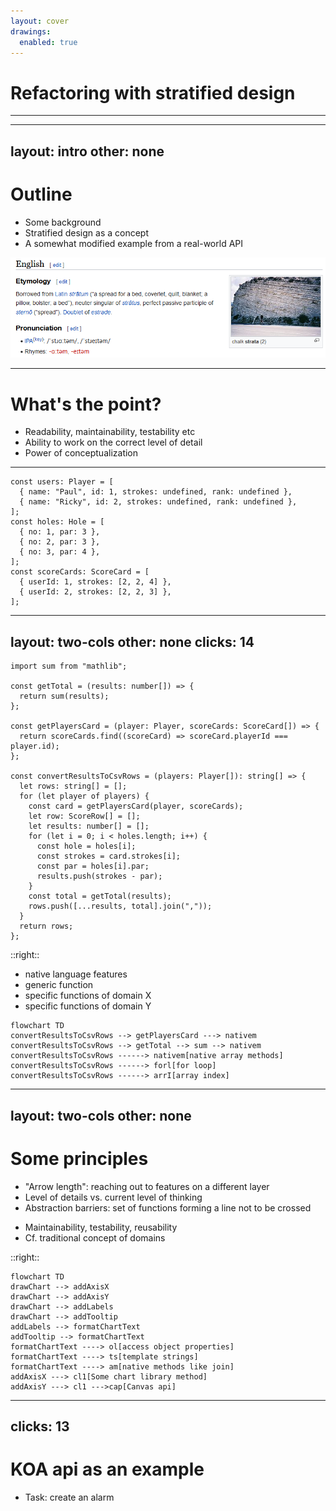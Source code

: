 ```yaml
---
layout: cover
drawings:
  enabled: true
---
```


# Refactoring with stratified design

<!-- 

Hi there, so, my talk is not about the cool new frameworks out there, but about 
something mysterious called Stratifies design.

And there's another word - refactoring.... Ideally, you would want to talk about designing and
how you start a new project with a perfect design, a perfectly clear way to think
about code and structure, but we all know how it is in the real world: 
rather than writing new code on a clean sheet we end up reading old code.

And old code tends to be messy. And tedious to understand. And you are trying
to just fix this small bug in the way the user sees the train ticket prices 
rendered on the screen...

Stratified design is a tool that could possibly help with this tedious everyday task.

-->

---

---
layout: intro
other: none
---

# Outline

<v-clicks>

- Some background
- Stratified design as a concept
- A somewhat modified example from a real-world API 

</v-clicks>

<!--

So, just to quickly sum up the journey I'm trying to take you guys onto:

- First, a bit of background: why is this a thing
- Then let's define the terms and de-mystify the word stratified
- And after that's out of the way let's look at an example


-->

<v-click>

![stratum is latin](/wikipedia_ss.png)

</v-click>

<!-- 

Stratified is a past participle form of an English verb which comes from ... surprise, surprise..
a Latin noun, stratum,  meaning.. well, basically, something layered, in today's speech. You would, of course,
recognize other derivatives such as stratosphere etc.

So we are going to talk about layers and look at code the same way ew can look that rock there
showing different layers of chalk. Which is probably a good comparison to a lot of my own code, at least. chalk.

-->

---

# What's the point?

<v-clicks>

- Readability, maintainability, testability etc
- Ability to work on the correct level of detail
- Power of conceptualization

</v-clicks>

<!-- 

Why would we want to follow a pattern, something like stratified design when writing our code?

Well, of course, there are these three fellows: readability, maintainability, testability. There 
is a big difference in all those if we compare a code base designed according to something
and code that is just... well, written, to solve a particular problem at a particlar time.

And if we look at stratified design in particular, a special gain, something we hope to get with 
this is the ability to focus on the right stuff, not to worry about details belonging to another 
layer when you're working on another.

One thing I do want to emphasize here is the fact that this is probably nothing  new to any of you.
This is probably something you all do, at least to some extent, intuitively and naturally in your 
everyday work when reading your co-workers' pull requests and making comments like
'this would be more readable if you would extract thing here' ... or  just having
a feeling that some piece of code could be structured differently without 
being quite able to describe the problem in words. Tools like stratified design 
are there to help us conceptualize these kind of feelings: they are a tool for us to communicate
and that's what is imprtant. You can probably make the same kinds of conceptualizations
with other tools, but this is one I have personally found useful.


-->

---


<v-clicks>

```typescript{0|1-4|5-9|10-13}
const users: Player = [
  { name: "Paul", id: 1, strokes: undefined, rank: undefined },
  { name: "Ricky", id: 2, strokes: undefined, rank: undefined },
];
const holes: Hole = [
  { no: 1, par: 3 },
  { no: 2, par: 3 },
  { no: 3, par: 4 },
];
const scoreCards: ScoreCard = [
  { userId: 1, strokes: [2, 2, 4] },
  { userId: 2, strokes: [2, 2, 3] },
];
```

</v-clicks>

<!-- 

Now before diving into the real world example I promised to show you, let's look
at something totally contrived.   Here's some data in the form of typescript objects

This piece of data has players.. Competing in the sport of disc golf... Which is done by 
playing holes, which would ideally be completed within three or four strokes.

So when our player play through the holes they fill in a score card representing how well they
have performed on the course.

-->

---
layout: two-cols
other: none
clicks: 14
---

```typescript{11-27|0|14|23|13,17|18,19,20|21|all|13,17,18,19,20,24|3-5|7-8|0|all}
import sum from "mathlib";

const getTotal = (results: number[]) => {
  return sum(results);
};

const getPlayersCard = (player: Player, scoreCards: ScoreCard[]) => {
  return scoreCards.find((scoreCard) => scoreCard.playerId === player.id);
};

const convertResultsToCsvRows = (players: Player[]): string[] => {
  let rows: string[] = [];
  for (let player of players) {
    const card = getPlayersCard(player, scoreCards);
    let row: ScoreRow[] = [];
    let results: number[] = [];
    for (let i = 0; i < holes.length; i++) {
      const hole = holes[i];
      const strokes = card.strokes[i];
      const par = holes[i].par;
      results.push(strokes - par);
    }
    const total = getTotal(results);
    rows.push([...results, total].join(","));
  }
  return rows;
};
```

::right::

<ul>
<li v-click="8">native language features</li>
<li v-click="9">generic function</li>
<li v-click="10">specific functions of domain X  </li>
<li v-click="11">specific functions of domain Y  </li>

</ul>

<v-click at="13">

```mermaid
flowchart TD
convertResultsToCsvRows --> getPlayersCard ---> nativem
convertResultsToCsvRows --> getTotal --> sum --> nativem
convertResultsToCsvRows ------> nativem[native array methods]
convertResultsToCsvRows ------> forl[for loop]
convertResultsToCsvRows ------> arrI[array index]
```

</v-click>

<!--

Now, let's imagine we want to calculate each player's results and turn them into 
a csv file. This made-up code right here might be one way to do it.

We have a function called convertResultsToCsvRows which is basically going through 
each player, finding their scorecards...

Calculating the total strokes for each player...

by looping through each hole they played...

and looking at how many strokes they have in their scorecard

and getting their result by subtracting the par of the hole


But you definitely don't get a particular sense of design by looking at this code.
It's not straightforward to know what are the right details I should be worried aout at 
each stage of the code and if I were to have to add some new functionality to this code
or perhaps fix a bug, I would have to spend a good amount of time scanning through each line
and thinking about what it should be doing.

So we get the sense that this code could use some refactoring, but the problem is: how to 
communicate that? Let's see, how stratified design could be used as a tool to conceptualize this.

If you recall from the beginning, stratified basically means layered, so we're looking for layers
in the code. The basic idea is that a well designed code would work on a reasonable number of 
layers so that each layer contains elements that belong to the same domain or deal with the same 
level of detail. With such a layered design, it should be easy for us to quickly find the place
dealing with the functionality we are interested in at the moment.

Now stratified design is essentially a concept associated with functional programming. This means 
that a typical way to arrange the code into layers is to work with multiple different functions
each consisting of logic belonging to a similar kind of layer. If a function deals with multiple different
kinds of layers at the same time, that is usually a sign that the reader of the function is probably 
going to have to use a lot of mental capacity to navigate through it. A function working mainly
on a single related layer could be called straightforward and is generally something you would want to achieve

So, looking at this convertResultsToCsvRows function here you could identify,
for instance, these kinds of layers:

- we have native language features such as for loops, accessing an array by
  index and using array methods such as pushing, joining....
- We also call another function of a rather generic nature called getTotal
  which sums up an array using anoter, more generic function
- And call another function, but this time it's not a generic one outputting a
  result of a mathematical operation but rather a lot more specific one,
  dealing with players and their scorecards

So we could say that the convertResultsToCsvRows function is basically working
on three or four different layers.  This could be represented with a call graph,
where we try to represent the relationship of each of these layers by drawing a
line from our current function to the the features and functions it uses.
Like this:

So the idea here is that at the very bottom we have the low-level stuff, the
language features like for loops and accessing an array by index. 

Then the more generic function calls are closer to these and the more
domain-specific ones closer to the top. So if we were to refactor this, we 
could use this as a starting point and think about how we could have the
functions yield a different kind of graphs, ideally one where all the arrows 
would be of roughly the same length and point to same kinds of constructs. That
would be the first step of converting the function to a straightforward
implementation.
 

-->


---
layout: two-cols
other: none
---

# Some principles

<v-clicks>

- "Arrow length": reaching out to features on a different layer
- Level of details vs. current level of thinking
- Abstraction barriers: set of functions forming a line not to be crossed

</v-clicks>

<v-clicks at="5">

- Maintainability, testability, reusability
- Cf. traditional concept of domains

</v-clicks>


::right::

<v-click at="4">

```mermaid
flowchart TD
drawChart --> addAxisX
drawChart --> addAxisY
drawChart --> addLabels
drawChart --> addTooltip
addLabels --> formatChartText
addTooltip --> formatChartText
formatChartText ----> ol[access object properties]
formatChartText ----> ts[template strings]
formatChartText ----> am[native methods like join]
addAxisX ---> cl1[Some chart library method]
addAxisY ---> cl1 --->cap[Canvas api]
```

</v-click>



---
clicks: 13
---


# KOA api as an example


<v-clicks>

- Task: create an alarm

</v-clicks>


